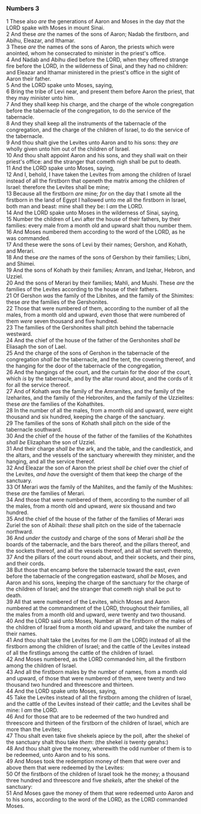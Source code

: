 ### Numbers 3

1 These also *are* the generations of Aaron and Moses in the day *that* the LORD spake with Moses in mount Sinai.  
2 And these *are* the names of the sons of Aaron; Nadab the firstborn, and Abihu, Eleazar, and Ithamar.  
3 These *are* the names of the sons of Aaron, the priests which were anointed, whom he consecrated to minister in the priest's office.  
4 And Nadab and Abihu died before the LORD, when they offered strange fire before the LORD, in the wilderness of Sinai, and they had no children: and Eleazar and Ithamar ministered in the priest's office in the sight of Aaron their father.  
5 And the LORD spake unto Moses, saying,  
6 Bring the tribe of Levi near, and present them before Aaron the priest, that they may minister unto him.  
7 And they shall keep his charge, and the charge of the whole congregation before the tabernacle of the congregation, to do the service of the tabernacle.  
8 And they shall keep all the instruments of the tabernacle of the congregation, and the charge of the children of Israel, to do the service of the tabernacle.  
9 And thou shalt give the Levites unto Aaron and to his sons: they *are* wholly given unto him out of the children of Israel.  
10 And thou shalt appoint Aaron and his sons, and they shall wait on their priest's office: and the stranger that cometh nigh shall be put to death.  
11 And the LORD spake unto Moses, saying,  
12 And I, behold, I have taken the Levites from among the children of Israel instead of all the firstborn that openeth the matrix among the children of Israel: therefore the Levites shall be mine;  
13 Because all the firstborn *are* mine; *for* on the day that I smote all the firstborn in the land of Egypt I hallowed unto me all the firstborn in Israel, both man and beast: mine shall they be: I *am* the LORD.  
14 And the LORD spake unto Moses in the wilderness of Sinai, saying,  
15 Number the children of Levi after the house of their fathers, by their families: every male from a month old and upward shalt thou number them.  
16 And Moses numbered them according to the word of the LORD, as he was commanded.  
17 And these were the sons of Levi by their names; Gershon, and Kohath, and Merari.  
18 And these *are* the names of the sons of Gershon by their families; Libni, and Shimei.  
19 And the sons of Kohath by their families; Amram, and Izehar, Hebron, and Uzziel.  
20 And the sons of Merari by their families; Mahli, and Mushi. These *are* the families of the Levites according to the house of their fathers.  
21 Of Gershon *was* the family of the Libnites, and the family of the Shimites: these *are* the families of the Gershonites.  
22 Those that were numbered of them, according to the number of all the males, from a month old and upward, *even* those that were numbered of them *were* seven thousand and five hundred.  
23 The families of the Gershonites shall pitch behind the tabernacle westward.  
24 And the chief of the house of the father of the Gershonites *shall be* Eliasaph the son of Lael.  
25 And the charge of the sons of Gershon in the tabernacle of the congregation *shall be* the tabernacle, and the tent, the covering thereof, and the hanging for the door of the tabernacle of the congregation,  
26 And the hangings of the court, and the curtain for the door of the court, which *is* by the tabernacle, and by the altar round about, and the cords of it for all the service thereof.  
27 And of Kohath *was* the family of the Amramites, and the family of the Izeharites, and the family of the Hebronites, and the family of the Uzzielites: these *are* the families of the Kohathites.  
28 In the number of all the males, from a month old and upward, *were* eight thousand and six hundred, keeping the charge of the sanctuary.  
29 The families of the sons of Kohath shall pitch on the side of the tabernacle southward.  
30 And the chief of the house of the father of the families of the Kohathites *shall be* Elizaphan the son of Uzziel.  
31 And their charge *shall be* the ark, and the table, and the candlestick, and the altars, and the vessels of the sanctuary wherewith they minister, and the hanging, and all the service thereof.  
32 And Eleazar the son of Aaron the priest *shall be* chief over the chief of the Levites, *and have* the oversight of them that keep the charge of the sanctuary.  
33 Of Merari *was* the family of the Mahlites, and the family of the Mushites: these *are* the families of Merari.  
34 And those that were numbered of them, according to the number of all the males, from a month old and upward, *were* six thousand and two hundred.  
35 And the chief of the house of the father of the families of Merari *was* Zuriel the son of Abihail: *these* shall pitch on the side of the tabernacle northward.  
36 And *under* the custody and charge of the sons of Merari *shall be* the boards of the tabernacle, and the bars thereof, and the pillars thereof, and the sockets thereof, and all the vessels thereof, and all that serveth thereto,  
37 And the pillars of the court round about, and their sockets, and their pins, and their cords.  
38 But those that encamp before the tabernacle toward the east, *even* before the tabernacle of the congregation eastward, *shall be* Moses, and Aaron and his sons, keeping the charge of the sanctuary for the charge of the children of Israel; and the stranger that cometh nigh shall be put to death.  
39 All that were numbered of the Levites, which Moses and Aaron numbered at the commandment of the LORD, throughout their families, all the males from a month old and upward, *were* twenty and two thousand.  
40 And the LORD said unto Moses, Number all the firstborn of the males of the children of Israel from a month old and upward, and take the number of their names.  
41 And thou shalt take the Levites for me (I *am* the LORD) instead of all the firstborn among the children of Israel; and the cattle of the Levites instead of all the firstlings among the cattle of the children of Israel.  
42 And Moses numbered, as the LORD commanded him, all the firstborn among the children of Israel.  
43 And all the firstborn males by the number of names, from a month old and upward, of those that were numbered of them, were twenty and two thousand two hundred and threescore and thirteen.  
44 And the LORD spake unto Moses, saying,  
45 Take the Levites instead of all the firstborn among the children of Israel, and the cattle of the Levites instead of their cattle; and the Levites shall be mine: I *am* the LORD.  
46 And for those that are to be redeemed of the two hundred and threescore and thirteen of the firstborn of the children of Israel, which are more than the Levites;  
47 Thou shalt even take five shekels apiece by the poll, after the shekel of the sanctuary shalt thou take *them*: (the shekel *is* twenty gerahs:)  
48 And thou shalt give the money, wherewith the odd number of them is to be redeemed, unto Aaron and to his sons.  
49 And Moses took the redemption money of them that were over and above them that were redeemed by the Levites:  
50 Of the firstborn of the children of Israel took he the money; a thousand three hundred and threescore and five *shekels*, after the shekel of the sanctuary:  
51 And Moses gave the money of them that were redeemed unto Aaron and to his sons, according to the word of the LORD, as the LORD commanded Moses.  
